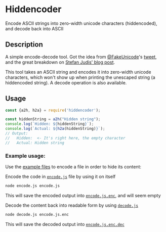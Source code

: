# Hiddencoder
Encode ASCII strings into zero-width unicode characters (hiddencoded), and decode back into ASCII

## Description
A simple encode-decode tool.
Got the idea from [@FakeUnicode](https://twitter.com/FakeUnicode)'s [tweet](https://twitter.com/FakeUnicode/status/882419542990831616), and the great breakdown on [Stefan Judis' blog post](https://www.stefanjudis.com/blog/hidden-messages-in-javascript-property-names/).

This tool takes an ASCII string and encodes it into zero-width unicode characters, which won't show up when printing the unescaped string (a hiddencoded string).
A decode operation is also available.

## Usage
```Javascript
const {a2h, h2a} = require('hiddencoder');

const hiddenString = a2h("Hidden string");
console.log(`Hidden: ${hiddenString}`);
console.log(`Actual: ${h2a(hiddenString)}`);
// Output:
//   Hidden: 󠅈󠅩󠅤󠅤󠅥󠅮󠄠󠅳󠅴󠅲󠅩󠅮󠅧 <- It's right here, the empty character
//   Actual: Hidden string
```

### Example usage:
Use the [example files](example/) to encode a file in order to hide its content:

Encode the code in [`encode.js`](example/encode.js) file by using it on itself
```Bash
node encode.js encode.js
```
This will save the encoded output into [`encode.js.enc`](example/encode.js.enc), and will seem empty

Decode the content back into readable form by using [`decode.js`](example/decode.js)
```Bash
node decode.js encode.js.enc
```
This will save the decoded output into [`encode.js.enc.dec`](example/encode.js.enc.dec)
